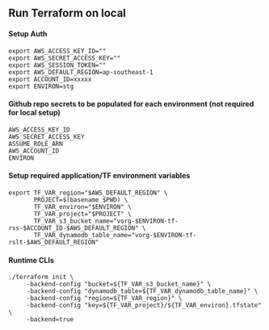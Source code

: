 ## Run Terraform on local

#### Setup Auth 
```
export AWS_ACCESS_KEY_ID=""
export AWS_SECRET_ACCESS_KEY=""
export AWS_SESSION_TOKEN=""
export AWS_DEFAULT_REGION=ap-southeast-1
export ACCOUNT_ID=xxxxx
export ENVIRON=stg
```

#### Github repo secrets to be populated for each environment (not required for local setup)
```
AWS_ACCESS_KEY_ID
AWS_SECRET_ACCESS_KEY
ASSUME_ROLE_ARN
AWS_ACCOUNT_ID
ENVIRON
```

#### Setup required application/TF environment variables
```
export TF_VAR_region="$AWS_DEFAULT_REGION" \
       PROJECT=$(basename $PWD) \
       TF_VAR_environ="$ENVIRON" \
       TF_VAR_project="$PROJECT" \
       TF_VAR_s3_bucket_name="vorg-$ENVIRON-tf-rss-$ACCOUNT_ID-$AWS_DEFAULT_REGION" \
       TF_VAR_dynamodb_table_name="vorg-$ENVIRON-tf-rslt-$AWS_DEFAULT_REGION"
```

#### Runtime CLIs
```
./terraform init \
     -backend-config "bucket=${TF_VAR_s3_bucket_name}" \
     -backend-config "dynamodb_table=${TF_VAR_dynamodb_table_name}" \
     -backend-config "region=${TF_VAR_region}" \
     -backend-config "key=${TF_VAR_project}/${TF_VAR_environ}.tfstate" \
     -backend=true
```
